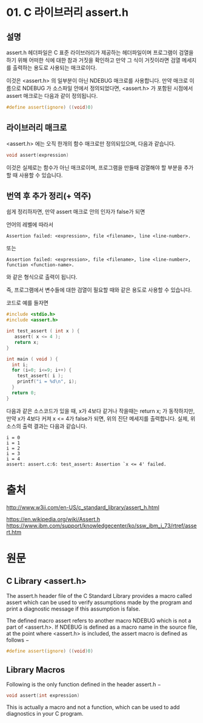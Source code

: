 # 01. C 라이브러리 assert.h
## 설명
assert.h 헤더파일은 C 표준 라이브러리가 제공하는 헤더파일이며 프로그램이 검열을 하기 위해 어떠한 식에 대한 참과 거짓을 확인하고 만약 그 식이 거짓이라면 검열 메세지를 출력하는 용도로 사용되는 매크로이다.

이것은 <assert.h> 의 일부분이 아닌 NDEBUG 매크로를 사용합니다. 만약 매크로 이름으로 NDEBUG 가 소스파일 안에서 정의되었다면, <assert.h> 가 포함된 시점에서 assert 매크로는 다음과 같이 정의됩니다.

```c
#define assert(ignore) ((void)0)
```

## 라이브러리 매크로

<assert.h> 에는 오직 한개의 함수 매크로만 정의되있으며, 다음과 같습니다.
```c
void assert(expression)
```
이것은 실제로는 함수가 아닌 매크로이며, 프로그램을 만들때 검열해야 할 부분을 추가할 때 사용할 수 있습니다.  


## 번역 후 추가 정리(+ 역주)

쉽게 정리하자면, 만약 assert 매크로 안의 인자가 false가 되면

언어의 레벨에 따라서
```
Assertion failed: <expression>, file <filename>, line <line-number>.
```
또는
```
Assertion failed: <expression>, file <filename>, line <line-number>, function <function-name>.
```
와 같은 형식으로 출력이 됩니다.

즉, 프로그램에서 변수들에 대한 검열이 필요할 때와 같은 용도로 사용할 수 있습니다.

코드로 예를 들자면
```c
#include <stdio.h>
#include <assert.h>

int test_assert ( int x ) {
   assert( x <= 4 );
   return x;
}

int main ( void ) {
  int i;
  for (i=0; i<=9; i++) {
    test_assert( i );
    printf("i = %d\n", i);
  }
  return 0;
}
```

다음과 같은 소스코드가 있을 때, 
x가 4보다 같거나 작을때는 return x; 가 동작하지만,
만약 x가 4보다 커져 x <= 4가 false가 되면, 위의 진단 메세지를 출력합니다.
실제, 위 소스의 출력 결과는 다음과 같습니다.

```
i = 0
i = 1
i = 2
i = 3
i = 4
assert: assert.c:6: test_assert: Assertion `x <= 4' failed.
```


# 출처
http://www.w3ii.com/en-US/c_standard_library/assert_h.html

https://en.wikipedia.org/wiki/Assert.h
https://www.ibm.com/support/knowledgecenter/ko/ssw_ibm_i_73/rtref/assert.htm

# 원문
## C Library <assert.h>

The assert.h header file of the C Standard Library provides a macro called assert which can be used to verify assumptions made by the program and print a diagnostic message if this assumption is false.

The defined macro assert refers to another macro NDEBUG which is not a part of <assert.h>. If NDEBUG is defined as a macro name in the source file, at the point where <assert.h> is included, the assert macro is defined as follows −

```c
#define assert(ignore) ((void)0)
```

## Library Macros
Following is the only function defined in the header assert.h −

``` c
void assert(int expression)
```

This is actually a macro and not a function, which can be used to add diagnostics in your C program.
